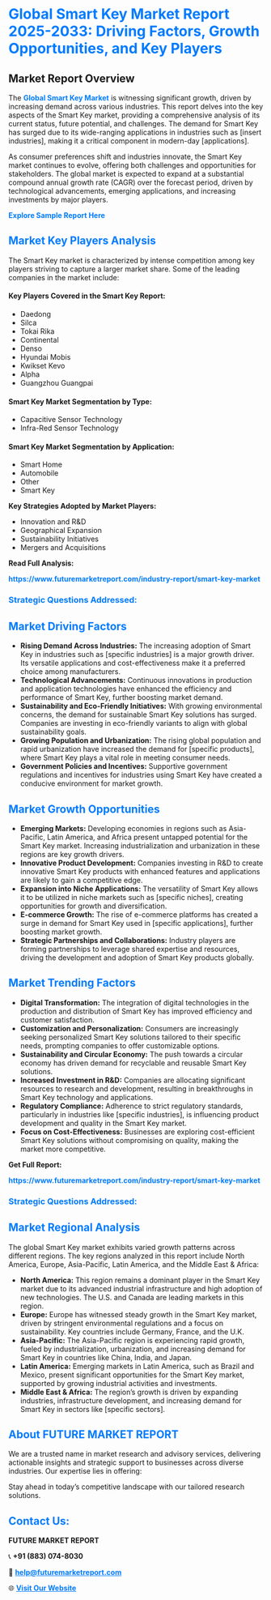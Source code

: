 <h1 style="color: #007BFF;">Global Smart Key Market Report 2025-2033: Driving Factors, Growth Opportunities, and Key Players</h1>

<section id="overview">
<h2>Market Report Overview</h2>
<p>The <a href="https://www.futuremarketreport.com/industry-report/smart-key-market" style="color: #007BFF; text-decoration: none;"><strong>Global Smart Key Market</strong></a> is witnessing significant growth, driven by increasing demand across various industries. This report delves into the key aspects of the Smart Key market, providing a comprehensive analysis of its current status, future potential, and challenges. The demand for Smart Key has surged due to its wide-ranging applications in industries such as [insert industries], making it a critical component in modern-day [applications].</p>
<p>As consumer preferences shift and industries innovate, the Smart Key market continues to evolve, offering both challenges and opportunities for stakeholders. The global market is expected to expand at a substantial compound annual growth rate (CAGR) over the forecast period, driven by technological advancements, emerging applications, and increasing investments by major players.</p>
</section>

<section id="overview">
<p><a href="https://www.futuremarketreport.com/request-sample/reportId=128584" style="color: #007BFF; text-decoration: none;"><strong>Explore Sample Report Here</strong></a></p>
</section>

<section id="key-players">
<h2 style="color: #007BFF;">Market Key Players Analysis</h2>
<p>The Smart Key market is characterized by intense competition among key players striving to capture a larger market share. Some of the leading companies in the market include:</p>
<h4>Key Players Covered in the Smart Key Report:</h4>
<ul><li>Daedong</li><li>Silca</li><li>Tokai Rika</li><li>Continental</li><li>Denso</li><li>Hyundai Mobis</li><li>Kwikset Kevo</li><li>Alpha</li><li>Guangzhou Guangpai</li></ul>
<h4>Smart Key Market Segmentation by Type:</h4>
<ul><li>Capacitive Sensor Technology</li><li>Infra-Red Sensor Technology</li></ul>

<h4>Smart Key Market Segmentation by Application:</h4>
<ul><li>Smart Home</li><li>Automobile</li><li>Other</li><li>Smart Key</li></ul>
<p><strong>Key Strategies Adopted by Market Players:</strong></p>
<ul>
<li>Innovation and R&D</li>
<li>Geographical Expansion</li>
<li>Sustainability Initiatives</li>
<li>Mergers and Acquisitions</li>
</ul>
</section>

<section>
<p><strong>Read Full Analysis: </strong></p><a href="https://www.futuremarketreport.com/industry-report/smart-key-market" style="color: #007BFF; text-decoration: none;"><strong>https://www.futuremarketreport.com/industry-report/smart-key-market</strong></a>
<h3 style="color: #007BFF;">Strategic Questions Addressed:</h3>
</section>

<section id="driving-factors">
<h2 style="color: #007BFF;">Market Driving Factors</h2>
<ul>
<li><strong>Rising Demand Across Industries:</strong> The increasing adoption of Smart Key in industries such as [specific industries] is a major growth driver. Its versatile applications and cost-effectiveness make it a preferred choice among manufacturers.</li>
<li><strong>Technological Advancements:</strong> Continuous innovations in production and application technologies have enhanced the efficiency and performance of Smart Key, further boosting market demand.</li>
<li><strong>Sustainability and Eco-Friendly Initiatives:</strong> With growing environmental concerns, the demand for sustainable Smart Key solutions has surged. Companies are investing in eco-friendly variants to align with global sustainability goals.</li>
<li><strong>Growing Population and Urbanization:</strong> The rising global population and rapid urbanization have increased the demand for [specific products], where Smart Key plays a vital role in meeting consumer needs.</li>
<li><strong>Government Policies and Incentives:</strong> Supportive government regulations and incentives for industries using Smart Key have created a conducive environment for market growth.</li>
</ul>
</section>

<section id="growth-opportunities">
<h2 style="color: #007BFF;">Market Growth Opportunities</h2>
<ul>
<li><strong>Emerging Markets:</strong> Developing economies in regions such as Asia-Pacific, Latin America, and Africa present untapped potential for the Smart Key market. Increasing industrialization and urbanization in these regions are key growth drivers.</li>
<li><strong>Innovative Product Development:</strong> Companies investing in R&D to create innovative Smart Key products with enhanced features and applications are likely to gain a competitive edge.</li>
<li><strong>Expansion into Niche Applications:</strong> The versatility of Smart Key allows it to be utilized in niche markets such as [specific niches], creating opportunities for growth and diversification.</li>
<li><strong>E-commerce Growth:</strong> The rise of e-commerce platforms has created a surge in demand for Smart Key used in [specific applications], further boosting market growth.</li>
<li><strong>Strategic Partnerships and Collaborations:</strong> Industry players are forming partnerships to leverage shared expertise and resources, driving the development and adoption of Smart Key products globally.</li>
</ul>
</section>

<section id="trending-factors">
<h2 style="color: #007BFF;">Market Trending Factors</h2>
<ul>
<li><strong>Digital Transformation:</strong> The integration of digital technologies in the production and distribution of Smart Key has improved efficiency and customer satisfaction.</li>
<li><strong>Customization and Personalization:</strong> Consumers are increasingly seeking personalized Smart Key solutions tailored to their specific needs, prompting companies to offer customizable options.</li>
<li><strong>Sustainability and Circular Economy:</strong> The push towards a circular economy has driven demand for recyclable and reusable Smart Key solutions.</li>
<li><strong>Increased Investment in R&D:</strong> Companies are allocating significant resources to research and development, resulting in breakthroughs in Smart Key technology and applications.</li>
<li><strong>Regulatory Compliance:</strong> Adherence to strict regulatory standards, particularly in industries like [specific industries], is influencing product development and quality in the Smart Key market.</li>
<li><strong>Focus on Cost-Effectiveness:</strong> Businesses are exploring cost-efficient Smart Key solutions without compromising on quality, making the market more competitive.</li>
</ul>
</section>

<section>
<p><strong>Get Full Report: </strong></p><a href="https://www.futuremarketreport.com/industry-report/smart-key-market" style="color: #007BFF; text-decoration: none;"><strong>https://www.futuremarketreport.com/industry-report/smart-key-market</strong></a>
<h3 style="color: #007BFF;">Strategic Questions Addressed:</h3>
</section>


<section id="regional-analysis">
<h2 style="color: #007BFF;">Market Regional Analysis</h2>
<p>The global Smart Key market exhibits varied growth patterns across different regions. The key regions analyzed in this report include North America, Europe, Asia-Pacific, Latin America, and the Middle East & Africa:</p>
<ul>
<li><strong>North America:</strong> This region remains a dominant player in the Smart Key market due to its advanced industrial infrastructure and high adoption of new technologies. The U.S. and Canada are leading markets in this region.</li>
<li><strong>Europe:</strong> Europe has witnessed steady growth in the Smart Key market, driven by stringent environmental regulations and a focus on sustainability. Key countries include Germany, France, and the U.K.</li>
<li><strong>Asia-Pacific:</strong> The Asia-Pacific region is experiencing rapid growth, fueled by industrialization, urbanization, and increasing demand for Smart Key in countries like China, India, and Japan.</li>
<li><strong>Latin America:</strong> Emerging markets in Latin America, such as Brazil and Mexico, present significant opportunities for the Smart Key market, supported by growing industrial activities and investments.</li>
<li><strong>Middle East & Africa:</strong> The region’s growth is driven by expanding industries, infrastructure development, and increasing demand for Smart Key in sectors like [specific sectors].</li>
</ul>
</section>

<footer>
<h2 style="color: #007BFF;">About FUTURE MARKET REPORT</h2>
<p>We are a trusted name in market research and advisory services, delivering actionable insights and strategic support to businesses across diverse industries. Our expertise lies in offering:</p>

<p>Stay ahead in today’s competitive landscape with our tailored research solutions.</p>

<h2 style="color: #007BFF;">Contact Us:</h2>
<p><strong>FUTURE MARKET REPORT</strong></p>
<p>📞 <strong>+91 (883) 074-8030</strong></p>
<p>📧 <strong><a href="mailto:help@futuremarketreport.com" style="color: #007BFF;">help@futuremarketreport.com</a></strong></p>
<p>🌐 <strong><a href="https://www.futuremarketreport.com/" style="color: #007BFF;">Visit Our Website</a></strong></p>
</footer>